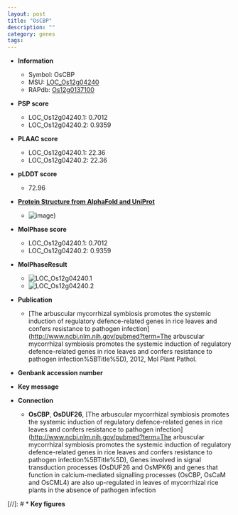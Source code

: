 ```yaml
---
layout: post
title: "OsCBP"
description: ""
category: genes
tags: 
---
```


* **Information**  
    + Symbol: OsCBP  
    + MSU: [LOC_Os12g04240](http://rice.plantbiology.msu.edu/cgi-bin/ORF_infopage.cgi?orf=LOC_Os12g04240)  
    + RAPdb: [Os12g0137100](http://rapdb.dna.affrc.go.jp/viewer/gbrowse_details/irgsp1?name=Os12g0137100)  

* **PSP score**  
    + LOC_Os12g04240.1: 0.7012 
    + LOC_Os12g04240.2: 0.9359 

* **PLAAC score**  
    + LOC_Os12g04240.1: 22.36 
    + LOC_Os12g04240.2: 22.36 

* **pLDDT score**
    + 72.96

* **[Protein Structure from AlphaFold and UniProt](https://www.uniprot.org/uniprotkb/Q2QY10/entry#structure)**
    + ![image](https://ricepsp.github.io/images/Q2/AF-Q2QY10-F1.png))

* **MolPhase score**
    + LOC_Os12g04240.1: 0.7012
    + LOC_Os12g04240.2: 0.9359

* **MolPhaseResult**
    + ![LOC_Os12g04240.1](https://ricepsp.github.io/pictures/LOC_Os12g/LOC_Os12g04240.1.png)
    + ![LOC_Os12g04240.2](https://ricepsp.github.io/pictures/LOC_Os12g/LOC_Os12g04240.2.png)

* **Publication**  
    + [The arbuscular mycorrhizal symbiosis promotes the systemic induction of regulatory defence-related genes in rice leaves and confers resistance to pathogen infection](http://www.ncbi.nlm.nih.gov/pubmed?term=The arbuscular mycorrhizal symbiosis promotes the systemic induction of regulatory defence-related genes in rice leaves and confers resistance to pathogen infection%5BTitle%5D), 2012, Mol Plant Pathol.

* **Genbank accession number**  

* **Key message**  

* **Connection**  
    + __OsCBP__, __OsDUF26__, [The arbuscular mycorrhizal symbiosis promotes the systemic induction of regulatory defence-related genes in rice leaves and confers resistance to pathogen infection](http://www.ncbi.nlm.nih.gov/pubmed?term=The arbuscular mycorrhizal symbiosis promotes the systemic induction of regulatory defence-related genes in rice leaves and confers resistance to pathogen infection%5BTitle%5D), Genes involved in signal transduction processes (OsDUF26 and OsMPK6) and genes that function in calcium-mediated signalling processes (OsCBP, OsCaM and OsCML4) are also up-regulated in leaves of mycorrhizal rice plants in the absence of pathogen infection

[//]: # * **Key figures**  


